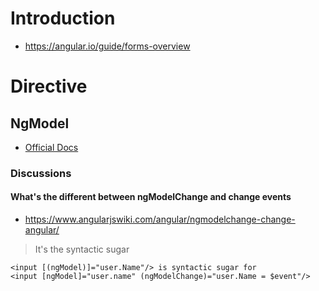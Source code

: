# Introduction
- https://angular.io/guide/forms-overview

# Directive
## NgModel
- [Official Docs](https://angular.io/api/forms/NgModel#description)
### Discussions
#### What's the different between ngModelChange and change events
- https://www.angularjswiki.com/angular/ngmodelchange-change-angular/
> It's the syntactic sugar
```
<input [(ngModel)]="user.Name"/> is syntactic sugar for
<input [ngModel]="user.name" (ngModelChange)="user.Name = $event"/>
```
